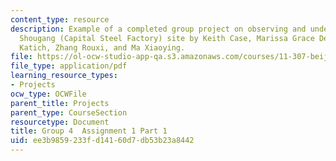 ```yaml
---
content_type: resource
description: Example of a completed group project on observing and understanding the
  Shougang (Capital Steel Factory) site by Keith Case, Marissa Grace Desmond, Kristina
  Katich, Zhang Rouxi, and Ma Xiaoying.
file: https://ol-ocw-studio-app-qa.s3.amazonaws.com/courses/11-307-beijing-urban-design-studio-summer-2008/ee3b9859233fd14160d7db53b23a8442_group4_assn1_1.pdf
file_type: application/pdf
learning_resource_types:
- Projects
ocw_type: OCWFile
parent_title: Projects
parent_type: CourseSection
resourcetype: Document
title: Group 4  Assignment 1 Part 1
uid: ee3b9859-233f-d141-60d7-db53b23a8442
---
```

